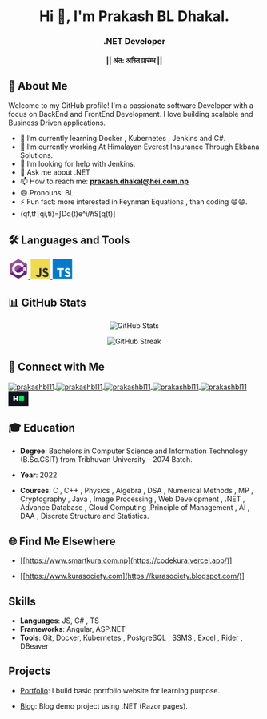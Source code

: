 <h1 align="center">Hi 👋,
  I'm Prakash BL Dhakal.</h1>
<h3 align="center"> .NET Developer </h3>
<h4  align="center"><b></b>|| अंत: अस्ति प्रारंम्भ ||</h4>

## 💼 About Me
Welcome to my GitHub profile!
I'm a passionate software Developer with a focus on BackEnd and FrontEnd Development.
I love building scalable and Business Driven applications.

- 🌱 I’m currently learning Docker , Kubernetes , Jenkins and C#.
- 👯 I’m currently working At Himalayan Everest Insurance Through Ekbana Solutions.
- 🤔 I’m looking for help with Jenkins.
- 💬 Ask me about .NET
- 📫 How to reach me: **prakash.dhakal@hei.com.np**
- 😄 Pronouns: BL
- ⚡ Fun fact: more interested in Feynman Equations , than coding 😄😄.
-  ⟨qf,tf∣qi,ti⟩=∫Dq(t)e^i/ℏS[q(t)]

## 🛠️ Languages and Tools

<p align="left">
  <a href="https://www.w3schools.com/cs/" target="_blank" rel="noreferrer">
    <img src="https://raw.githubusercontent.com/devicons/devicon/master/icons/csharp/csharp-original.svg" alt="csharp" width="40" height="40"/>
  </a>
  <a href="https://developer.mozilla.org/en-US/docs/Web/JavaScript" target="_blank" rel="noreferrer">
    <img src="https://raw.githubusercontent.com/devicons/devicon/master/icons/javascript/javascript-original.svg" alt="javascript" width="40" height="40"/>
  </a>
  <a href="https://www.typescriptlang.org/" target="_blank" rel="noreferrer">
    <img src="https://raw.githubusercontent.com/devicons/devicon/master/icons/typescript/typescript-original.svg" alt="typescript" width="40" height="40"/>
  </a>
</p>

## 📊 GitHub Stats

<p align="center">
  <img src="https://github-readme-stats.vercel.app/api?username=prakashbl11&show_icons=true&theme=dark&locale=en" alt="GitHub Stats" />
</p>
<p align="center">
  <img src="https://github-readme-streak-stats.herokuapp.com/?user=prakashbl11&theme=dark" alt="GitHub Streak" />
</p>


## 🔗 Connect with Me

<p align="left">
  <a href="https://twitter.com/prakashbl11" target="_blank">
    <img align="center" src="https://raw.githubusercontent.com/rahuldkjain/github-profile-readme-generator/master/src/images/icons/Social/twitter.svg" alt="prakashbl11" height="30" width="40" />

  <a href="https://https://www.instagram.com/prakashbl11" target="_blank">
    <img align="center" src="https://raw.githubusercontent.com/rahuldkjain/github-profile-readme-generator/master/src/images/icons/Social/instagram.svg" alt="prakashbl11" height="30" width="40" />
    
  </a>

  <a href="https://https://www.facebook.com/prakashbl11" target="_blank">
    <img align="center" src="https://raw.githubusercontent.com/rahuldkjain/github-profile-readme-generator/master/src/images/icons/Social/facebook.svg" alt="prakashbl11" height="30" width="40" />
    
  </a>
  <a href="https://linkedin.com/in/prakashbl11/" target="_blank">
    <img align="center" src="https://raw.githubusercontent.com/rahuldkjain/github-profile-readme-generator/master/src/images/icons/Social/linked-in-alt.svg" alt="prakashbl11" height="30" width="40" />
  
  <a href="https://www.leetcode.com/prakashbl11" target="_blank">
    <img align="center" src="https://raw.githubusercontent.com/rahuldkjain/github-profile-readme-generator/master/src/images/icons/Social/leet-code.svg" alt="prakashbl11" height="30" width="40" />
  </a>

  <a href="https://www.hackerrank.com/prakashbl11" target="_blank">
    <img align="center" src="https://github.com/AdhiJarwal/icons/blob/main/hackerrank.svg" alt="prakashbl11" height="30" width="40" />
  </a>
</p>


## 🎓 Education

- **Degree**: Bachelors in Computer Science and Information Technology (B.Sc.CSIT) from Tribhuvan University - 2074 Batch.
  
- **Year**: 2022
  
- **Courses**: C , C++ , Physics , Algebra , DSA , Numerical Methods , MP , Cryptography , Java , Image Processing , Web Development , .NET , Advance Database , Cloud Computing ,Principle of Management , AI , DAA , Discrete Structure and Statistics.

## 🌐 Find Me Elsewhere

- [[https://www.smartkura.com.np](https://codekura.vercel.app/)]

- [[https://www.kurasociety.com](https://kurasociety.blogspot.com/)]

## Skills

- **Languages**: JS, C# , TS
- **Frameworks**: Angular, ASP.NET
- **Tools**: Git, Docker, Kubernetes , PostgreSQL , SSMS , Excel , Rider , DBeaver

## Projects

- [Portfolio](https://github.com/prakashbl11/portfolio-basic): I build basic portfolio website for learning purpose.
  
- [Blog](https://github.com/prakashbl11/blog-basic): Blog demo project using .NET (Razor pages).



